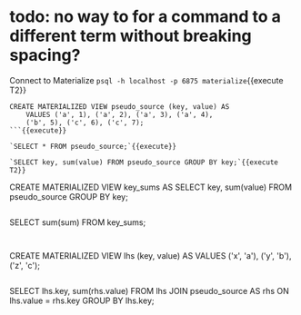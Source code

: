 # todo: no way to for a command to a different term without breaking spacing?

Connect to Materialize
`psql -h localhost -p 6875 materialize`{{execute T2}}


```
CREATE MATERIALIZED VIEW pseudo_source (key, value) AS
    VALUES ('a', 1), ('a', 2), ('a', 3), ('a', 4),
    ('b', 5), ('c', 6), ('c', 7);
```{{execute}}

`SELECT * FROM pseudo_source;`{{execute}}

`SELECT key, sum(value) FROM pseudo_source GROUP BY key;`{{execute T2}}

```
CREATE MATERIALIZED VIEW key_sums AS
    SELECT key, sum(value) FROM pseudo_source GROUP BY key;
```{{execute}}

```
SELECT sum(sum) FROM key_sums;
```{{execute}}


```
CREATE MATERIALIZED VIEW lhs (key, value) AS
    VALUES ('x', 'a'), ('y', 'b'), ('z', 'c');
```{{execute}}

```
SELECT lhs.key, sum(rhs.value)
FROM lhs
JOIN pseudo_source AS rhs
ON lhs.value = rhs.key
GROUP BY lhs.key;
```{{execute}}